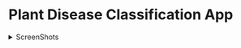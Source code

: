# Plant Disease Classification App

<details>
<summary> ScreenShots </summary>
![c](https://challengepost-s3-challengepost.netdna-ssl.com/photos/production/software_photos/001/365/348/datas/gallery.jpg)
 ![c](https://challengepost-s3-challengepost.netdna-ssl.com/photos/production/software_photos/001/365/350/datas/gallery.jpg) ![c](https://challengepost-s3-challengepost.netdna-ssl.com/photos/production/software_photos/001/365/351/datas/gallery.jpg) ![c](https://challengepost-s3-challengepost.netdna-ssl.com/photos/production/software_photos/001/365/355/datas/gallery.jpg) ![c](https://challengepost-s3-challengepost.netdna-ssl.com/photos/production/software_photos/001/365/356/datas/gallery.jpg) ![c](https://challengepost-s3-challengepost.netdna-ssl.com/photos/production/software_photos/001/365/358/datas/gallery.jpg) ![c](https://challengepost-s3-challengepost.netdna-ssl.com/photos/production/software_photos/001/365/360/datas/gallery.jpg) 
</details>

